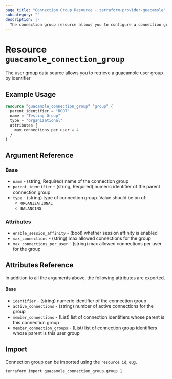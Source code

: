 ```yaml
---
page_title: "Connection Group Resource - terraform-provider-guacamole"
subcategory: ""
description: |-
  The connection group resource allows you to configure a connection group
---
```


# Resource `guacamole_connection_group`

The user group data source allows you to retrieve a guacamole user group by identifier

## Example Usage

```terraform
resource "guacamole_connection_group" "group" {
  parent_identifier = "ROOT"
  name = "Testing Group"
  type = "organizational"
  attributes {
    max_connections_per_user = 4
  }
}
```

## Argument Reference

### Base

- `name` -  (string, Required) name of the connection group
- `parent_identifier` -  (string, Required) numeric identifier of the parent connection group
- `type` -  (string) type of connection group.  Value should be on of:
  - `ORGANIZATIONAL`
  - `BALANCING`

### Attributes

- `enable_session_affinity` - (bool) whether session affinity is enabled
- `max_connections` - (string) max allowed connections for the group
- `max_connections_per_user` - (string) max allowed connections per user for the group

## Attributes Reference

In addition to all the arguments above, the following attributes are exported.

#### Base
- `identifier` -  (string) numeric identifier of the connection group
- `active_connections` - (string) number of active connections for the group
- `member_connections` - (List) list of connection identifiers whose parent is this connection group
- `member_connection_groups` - (List) list of connection group identifiers whose parent is this user group

## Import

Connection group can be imported using the `resource id`, e.g.

```shell
terraform import guacamole_connection_group.group 1
```
